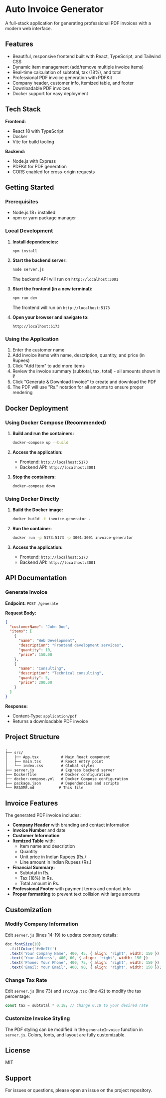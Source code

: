 # Auto Invoice Generator

A full-stack application for generating professional PDF invoices with a modern web interface.

## Features

- Beautiful, responsive frontend built with React, TypeScript, and Tailwind CSS
- Dynamic item management (add/remove multiple invoice items)
- Real-time calculation of subtotal, tax (18%), and total
- Professional PDF invoice generation with PDFKit
- Company header, customer info, itemized table, and footer
- Downloadable PDF invoices
- Docker support for easy deployment

## Tech Stack

**Frontend:**
- React 18 with TypeScript
- Docker
- Vite for build tooling

**Backend:**
- Node.js with Express
- PDFKit for PDF generation
- CORS enabled for cross-origin requests

## Getting Started

### Prerequisites

- Node.js 18+ installed
- npm or yarn package manager

### Local Development

1. **Install dependencies:**
   ```bash
   npm install
   ```

2. **Start the backend server:**
   ```bash
   node server.js
   ```
   The backend API will run on `http://localhost:3001`

3. **Start the frontend (in a new terminal):**
   ```bash
   npm run dev
   ```
   The frontend will run on `http://localhost:5173`

4. **Open your browser and navigate to:**
   ```
   http://localhost:5173
   ```

### Using the Application

1. Enter the customer name
2. Add invoice items with name, description, quantity, and price (in Rupees)
3. Click "Add Item" to add more items
4. Review the invoice summary (subtotal, tax, total) - all amounts shown in ₹
5. Click "Generate & Download Invoice" to create and download the PDF
6. The PDF will use "Rs." notation for all amounts to ensure proper rendering

## Docker Deployment

### Using Docker Compose (Recommended)

1. **Build and run the containers:**
   ```bash
   docker-compose up --build
   ```

2. **Access the application:**
   - Frontend: `http://localhost:5173`
   - Backend API: `http://localhost:3001`

3. **Stop the containers:**
   ```bash
   docker-compose down
   ```

### Using Docker Directly

1. **Build the Docker image:**
   ```bash
   docker build -t invoice-generator .
   ```

2. **Run the container:**
   ```bash
   docker run -p 5173:5173 -p 3001:3001 invoice-generator
   ```

3. **Access the application:**
   - Frontend: `http://localhost:5173`
   - Backend API: `http://localhost:3001`

## API Documentation

### Generate Invoice

**Endpoint:** `POST /generate`

**Request Body:**
```json
{
  "customerName": "John Doe",
  "items": [
    {
      "name": "Web Development",
      "description": "Frontend development services",
      "quantity": 10,
      "price": 150.00
    },
    {
      "name": "Consulting",
      "description": "Technical consulting",
      "quantity": 5,
      "price": 200.00
    }
  ]
}
```

**Response:**
- Content-Type: `application/pdf`
- Returns a downloadable PDF invoice

## Project Structure

```
.
├── src/
│   ├── App.tsx          # Main React component
│   ├── main.tsx         # React entry point
│   └── index.css        # Global styles
├── server.js            # Express backend server
├── Dockerfile           # Docker configuration
├── docker-compose.yml   # Docker Compose configuration
├── package.json         # Dependencies and scripts
└── README.md           # This file
```

## Invoice Features

The generated PDF invoice includes:

- **Company Header** with branding and contact information
- **Invoice Number** and date
- **Customer Information**
- **Itemized Table** with:
  - Item name and description
  - Quantity
  - Unit price in Indian Rupees (Rs.)
  - Line amount in Indian Rupees (Rs.)
- **Financial Summary:**
  - Subtotal in Rs.
  - Tax (18%) in Rs.
  - Total amount in Rs.
- **Professional Footer** with payment terms and contact info
- **Proper formatting** to prevent text collision with large amounts

## Customization

### Modify Company Information

Edit `server.js` (lines 14-19) to update company details:
```javascript
doc.fontSize(10)
  .fillColor('#e0e7ff')
  .text('Your Company Name', 400, 45, { align: 'right', width: 150 })
  .text('Your Address', 400, 60, { align: 'right', width: 150 })
  .text('Phone: Your Phone', 400, 75, { align: 'right', width: 150 })
  .text('Email: Your Email', 400, 90, { align: 'right', width: 150 });
```

### Change Tax Rate

Edit `server.js` (line 73) and `src/App.tsx` (line 42) to modify the tax percentage:
```javascript
const tax = subtotal * 0.18; // Change 0.18 to your desired rate
```

### Customize Invoice Styling

The PDF styling can be modified in the `generateInvoice` function in `server.js`. Colors, fonts, and layout are fully customizable.

## License

MIT

## Support

For issues or questions, please open an issue on the project repository.
